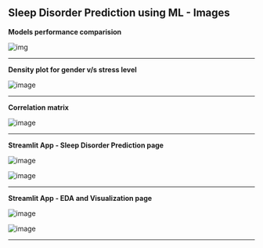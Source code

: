 ## Sleep Disorder Prediction using ML - Images

**Models performance comparision**

![img](https://github.com/Sgvkamalakar/SnoozeMonitor/assets/103712713/4140bdc4-d7c6-4d16-8aa5-3e2a0ce45381)

----

**Density plot for gender v/s stress level**

![image](https://github.com/Sgvkamalakar/SnoozeMonitor/assets/103712713/a5740fbc-9f55-4e9b-a5ad-b3623d71f9e7)

-----

**Correlation matrix**

![image](https://github.com/Sgvkamalakar/SnoozeMonitor/assets/103712713/543a5713-821e-40e8-bbec-44ab0e86b011)

-----

**Streamlit App - Sleep Disorder Prediction page**

![image](https://github.com/Sgvkamalakar/SnoozeMonitor/assets/103712713/58f5e51e-7f91-48de-85ba-b3bb131579af)

![image](https://github.com/Sgvkamalakar/SnoozeMonitor/assets/103712713/3c559286-eb2d-4dbc-9131-04d2d7c3e2b5)

----

**Streamlit App - EDA and Visualization page**

![image](https://github.com/Sgvkamalakar/SnoozeMonitor/assets/103712713/afa7f633-59c9-4bf7-8429-bfa57ebc3897)

![image](https://github.com/Sgvkamalakar/SnoozeMonitor/assets/103712713/c042a2f6-643b-433c-8b97-55c0987c2f04)

----
